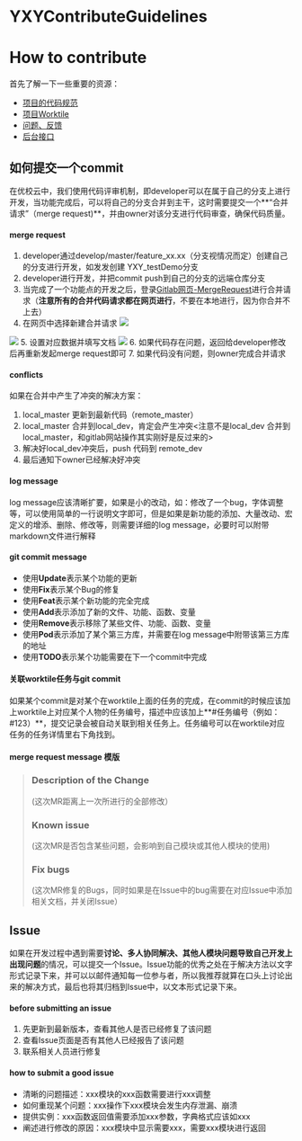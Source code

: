 # YXYContributeGuidelines

# How to contribute

首先了解一下一些重要的资源：

* [项目的代码规范](https://gitlab.com/Dywane/NewYouXiaoYun/blob/master/CodingGuide.md)
* [项目Worktile]()
* [问题、反馈](https://gitlab.com/Dywane/NewYouXiaoYun/issues)
* [后台接口]()

## 如何提交一个commit
在优校云中，我们使用代码评审机制，即developer可以在属于自己的分支上进行开发，当功能完成后，可以将自己的分支合并到主干，这时需要提交一个**“合并请求”（merge request)**，并由owner对该分支进行代码审查，确保代码质量。

#### merge request
1. developer通过develop/master/feature_xx.xx（分支视情况而定）创建自己的分支进行开发，如发发创建 YXY_testDemo分支
2. developer进行开发，并把commit push到自己的分支的远端仓库分支
3. 当完成了一个功能点的开发之后，登录[Gitlab网页-MergeRequest](https://gitlab.com/Dywane/NewYouXiaoYun/merge_requests)进行合并请求（**注意所有的合并代码请求都在网页进行**，不要在本地进行，因为你合并不上去）
4. 在网页中选择新建合并请求
![](https://i.loli.net/2018/03/06/5a9e0b2eac4aa.png)

![](https://i.loli.net/2018/03/06/5a9e0b340b040.png)
5. 设置对应数据并填写文档
![](https://i.loli.net/2018/03/06/5a9e0b3660bd0.png)
6. 如果代码存在问题，返回给developer修改后再重新发起merge request即可
7. 如果代码没有问题，则owner完成合并请求

#### conflicts
如果在合并中产生了冲突的解决方案：

1. local_master 更新到最新代码（remote_master）
2. local_master 合并到local_dev，肯定会产生冲突<注意不是local_dev 合并到local_master，和gitlab网站操作其实刚好是反过来的>
3. 解决好local_dev冲突后，push 代码到 remote_dev
4. 最后通知下owner已经解决好冲突

#### log message
log message应该清晰扩要，如果是小的改动，如：修改了一个bug，字体调整等，可以使用简单的一行说明文字即可，但是如果是新功能的添加、大量改动、宏定义的增添、删除、修改等，则需要详细的log message，必要时可以附带markdown文件进行解释

#### git commit message
* 使用**Update**表示某个功能的更新
* 使用**Fix**表示某个Bug的修复
* 使用**Feat**表示某个新功能的完全完成
* 使用**Add**表示添加了新的文件、功能、函数、变量
* 使用**Remove**表示移除了某些文件、功能、函数、变量
* 使用**Pod**表示添加了某个第三方库，并需要在log message中附带该第三方库的地址
* 使用**TODO**表示某个功能需要在下一个commit中完成

#### 关联worktile任务与git commit
如果某个commit是对某个在worktile上面的任务的完成，在commit的时候应该加上worktile上对应某个人物的任务编号，描述中应该加上**#任务编号（例如：#123）**，提交记录会被自动关联到相关任务上。任务编号可以在worktile对应任务的任务详情里右下角找到。

#### merge request message 模版

> ### Description of the Change
>  (这次MR距离上一次所进行的全部修改）
> ### Known issue
>  (这次MR是否包含某些问题，会影响到自己模块或其他人模块的使用)
> ### Fix bugs
>  (这次MR修复的Bugs，同时如果是在Issue中的bug需要在对应Issue中添加相关文档，并关闭Issue）

## Issue
如果在开发过程中遇到需要**讨论、多人协同解决、其他人模块问题导致自己开发上出现问题**的情况，可以提交一个Issue。Issue功能的优秀之处在于解决方法以文字形式记录下来，并可以以邮件通知每一位参与者，所以我推荐就算在口头上讨论出来的解决方式，最后也将其归档到Issue中，以文本形式记录下来。

#### before submitting an issue
1. 先更新到最新版本，查看其他人是否已经修复了该问题
2. 查看Issue页面是否有其他人已经报告了该问题
3. 联系相关人员进行修复

#### how to submit a good issue
* 清晰的问题描述：xxx模块的xxx函数需要进行xxx调整
* 如何重现某个问题：xxx操作下xxx模块会发生内存泄漏、崩溃
* 提供实例：xxx函数返回值需要添加xxx参数，字典格式应该如xxx
* 阐述进行修改的原因：xxx模块中显示需要xxx，需要xxx模块进行返回
